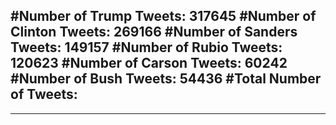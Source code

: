 #Number of Trump Tweets: 317645
#Number of Clinton Tweets: 269166
#Number of Sanders Tweets: 149157
#Number of Rubio Tweets: 120623
#Number of Carson Tweets: 60242
#Number of Bush Tweets: 54436
#Total Number of Tweets:  
---
---
